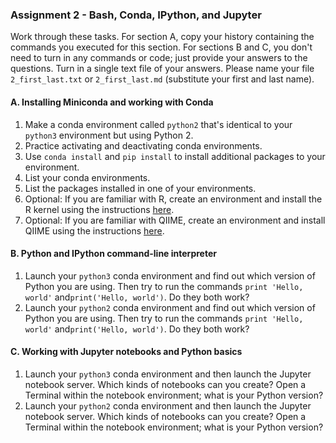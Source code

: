 ### Assignment 2 - Bash, Conda, IPython, and Jupyter

Work through these tasks. For section A, copy your history containing the commands you executed for this section. For sections B and C, you don't need to turn in any commands or code; just provide your answers to the questions. Turn in a single text file of your answers. Please name your file `2_first_last.txt` or `2_first_last.md` (substitute your first and last name).

#### A. Installing Miniconda and working with Conda

1. Make a conda environment called `python2` that's identical to your `python3` environment but using Python 2.
2. Practice activating and deactivating conda environments.
3. Use `conda install` and `pip install` to install additional packages to your environment.
4. List your conda environments.
5. List the packages installed in one of your environments.
6. Optional: If you are familiar with R, create an environment and install the R kernel using the instructions [here](https://www.continuum.io/blog/developer/jupyter-and-conda-r).
7. Optional: If you are familiar with QIIME, create an environment and install QIIME using the instructions [here](http://qiime.org/install/install.html).

#### B. Python and IPython command-line interpreter

1. Launch your `python3` conda environment and find out which version of Python you are using. Then try to run the commands `print 'Hello, world'` and`print('Hello, world')`. Do they both work?
2. Launch your `python2` conda environment and find out which version of Python you are using. Then try to run the commands `print 'Hello, world'` and`print('Hello, world')`. Do they both work?

#### C. Working with Jupyter notebooks and Python basics

1. Launch your `python3` conda environment and then launch the Jupyter notebook server. Which kinds of notebooks can you create? Open a Terminal within the notebook environment; what is your Python version?
2. Launch your `python2` conda environment and then launch the Jupyter notebook server. Which kinds of notebooks can you create? Open a Terminal within the notebook environment; what is your Python version?
